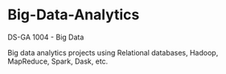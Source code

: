 # Big-Data-Analytics
DS-GA 1004 - Big Data

Big data analytics projects using Relational databases, Hadoop, MapReduce, Spark, Dask, etc.
